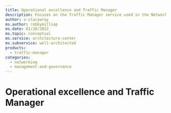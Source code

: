 ```yaml
---
title: Operational excellence and Traffic Manager
description: Focuses on the Traffic Manager service used in the Networking solution to provide best-practice and configuration recommendations related to Operational excellence.
author: v-stacywray
ms.author: robbymillsap
ms.date: 01/28/2022
ms.topic: conceptual
ms.service: architecture-center
ms.subservice: well-architected
products:
  - traffic-manager
categories:
  - networking
  - management-and-governance
---
```


# Operational excellence and Traffic Manager